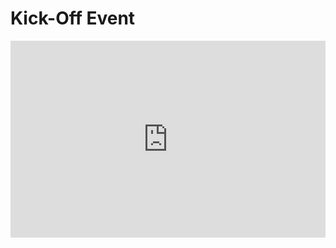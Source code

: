 <h1>Kick-Off Event</h1>
<iframe width="100%" height="315" src="https://www.youtube.com/embed/DRWxyMCWuSs" title="YouTube video player" frameborder="0" allow="accelerometer; autoplay; clipboard-write; encrypted-media; gyroscope; picture-in-picture" allowfullscreen></iframe>